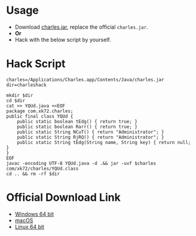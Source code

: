 # Usage

- Download [charles.jar](charles.jar), replace the official `charles.jar`.
- **Or**
- Hack with the below script by yourself.

# Hack Script

```
charles=/Applications/Charles.app/Contents/Java/charles.jar
dir=charleshack

mkdir $dir
cd $dir
cat >> YQUd.java <<EOF
package com.xk72.charles;
public final class YQUd {
    public static boolean tEdg() { return true; }
    public static boolean Rarr() { return true; }
    public static String NCuT() { return "Administrator"; }
    public static String RjRQ() { return "Administrator"; }
    public static String tEdg(String name, String key) { return null; }
}
EOF
javac -encoding UTF-8 YQUd.java -d .&& jar -uvf $charles com/xk72/charles/YQUd.class
cd .. && rm -rf $dir
```

# Official Download Link

- [Windows 64 bit](https://www.charlesproxy.com/assets/release/4.5.1/charles-proxy-4.5.1-win64.msi)
- [macOS](https://www.charlesproxy.com/assets/release/4.5.1/charles-proxy-4.5.1.dmg)
- [Linux 64 bit](https://www.charlesproxy.com/assets/release/4.5.1/charles-proxy-4.5.1_amd64.tar.gz)

